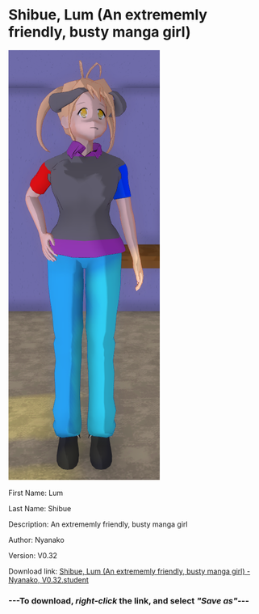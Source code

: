 # Shibue, Lum (An extrememly friendly, busty manga girl)

<img src = "https://raw.githubusercontent.com/Arbiter1223/Daigaku-Gurashi-Custom-Students/master/Students/Files/Shibue%2C%20Lum%20(An%20extrememly%20friendly%2C%20busty%20manga%20girl).png">

First Name: Lum

Last Name: Shibue

Description: An extrememly friendly, busty manga girl

Author: Nyanako

Version: V0.32

Download link: <a href="https://raw.githubusercontent.com/Arbiter1223/Daigaku-Gurashi-Custom-Students/master/Students/Files/Shibue%2C%20Lum%20(An%20extrememly%20friendly%2C%20busty%20manga%20girl)%20-%20Nyanako%2C%20V0.32.student">Shibue, Lum (An extrememly friendly, busty manga girl) - Nyanako, V0.32.student</a>

### ---**To download, _right-click_ the link, and select _"Save as"_**---
